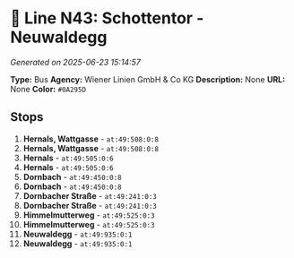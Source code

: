 # 🚌 Line N43: Schottentor - Neuwaldegg

*Generated on 2025-06-23 15:14:57*

**Type:** Bus
**Agency:** Wiener Linien GmbH & Co KG
**Description:** None
**URL:** None
**Color:** `#0A295D`

## Stops

1. **Hernals, Wattgasse** - `at:49:508:0:8`
2. **Hernals, Wattgasse** - `at:49:508:0:8`
3. **Hernals** - `at:49:505:0:6`
4. **Hernals** - `at:49:505:0:6`
5. **Dornbach** - `at:49:450:0:8`
6. **Dornbach** - `at:49:450:0:8`
7. **Dornbacher Straße** - `at:49:241:0:3`
8. **Dornbacher Straße** - `at:49:241:0:3`
9. **Himmelmutterweg** - `at:49:525:0:3`
10. **Himmelmutterweg** - `at:49:525:0:3`
11. **Neuwaldegg** - `at:49:935:0:1`
12. **Neuwaldegg** - `at:49:935:0:1`
